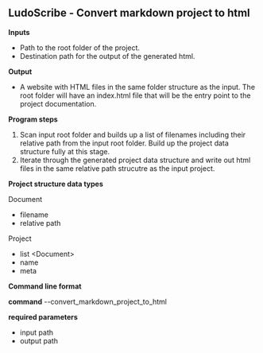 ## LudoScribe - Convert markdown project to html

**Inputs**

* Path to the root folder of the project.
* Destination path for the output of the generated html.

**Output**

* A website with HTML files in the same folder structure as the input. The root folder will have an index.html file that will be the entry point to the project documentation. 

**Program steps**

1. Scan input root folder and builds up a list of filenames including their relative path from the input root folder. Build up the project data structure fully at this stage.
2. Iterate through the generated project data structure and write out html files in the same relative path strucutre as the input project.


**Project structure data types**

Document
* filename
* relative path

Project
* list \<Document\>
* name 
* meta

**Command line format**

**command** --convert_markdown_project_to_html

**required parameters**
* input path
* output path

